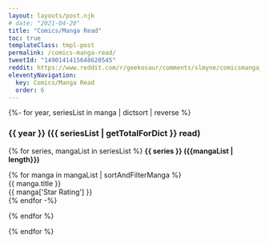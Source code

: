 ```yaml
---
layout: layouts/post.njk
# date: "2021-04-20"
title: "Comics/Manga Read"
toc: true
templateClass: tmpl-post
permalink: /comics-manga-read/
tweetId: "1490141415648620545"
reddit: https://www.reddit.com/r/geekosaur/comments/slmyne/comicsmanga_read/
eleventyNavigation:
  key: Comics/Manga Read
  order: 6
---
```


{%- for year, seriesList in manga | dictsort | reverse %}

### {{ year }} ({{ seriesList | getTotalForDict }} read)

{% for series, mangaList in seriesList %}
<b>{{ series }} ({{mangaList | length}})</b>

<div class="library">
{% for manga in mangaList | sortAndFilterManga %}
<div>{{ manga.title }}</div>
<div></div>
<div>{{ manga['Star Rating'] }}</div>
{% endfor -%}
</div>

{% endfor %}

{% endfor %}
